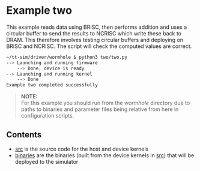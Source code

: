 # Example two

This example reads data using BRISC, then performs addition and uses a circular buffer to send the results to NCRISC which write these back to DRAM. This therefore involves testing circular buffers and deploying on BRISC and NCRISC. The script will check the computed values are correct.

```bash
~/tt-sim/driver/wormhole $ python3 two/two.py
--> Launching and running firmware
    --> Done, device is ready
--> Launching and running kernel
    --> Done
Example two completed successfully
```

>**NOTE:**  
> For this example you should run from the _wormhole_ directory due to paths to binaries and parameter files being relative from here in configuration scripts.

## Contents

* [src](src) is the source code for the host and device kernels
* [binaries](binaries) are the binaries (built from the device kernels in [src](src)) that will be deployed to the simulator
